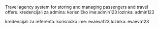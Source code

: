 Travel agency system for storing and managing passengers and travel offers.
kredencijali za admina: 
korisničko ime:admin123
lozinka: admin123

kredencijali za referenta:
korisničko ime: evaeva123
lozinka: evaeva123
